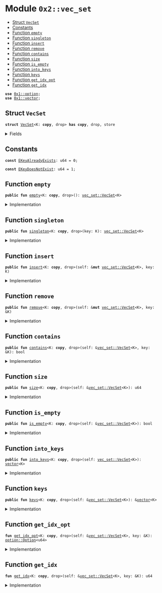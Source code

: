 
<a name="0x2_vec_set"></a>

# Module `0x2::vec_set`



-  [Struct `VecSet`](#0x2_vec_set_VecSet)
-  [Constants](#@Constants_0)
-  [Function `empty`](#0x2_vec_set_empty)
-  [Function `singleton`](#0x2_vec_set_singleton)
-  [Function `insert`](#0x2_vec_set_insert)
-  [Function `remove`](#0x2_vec_set_remove)
-  [Function `contains`](#0x2_vec_set_contains)
-  [Function `size`](#0x2_vec_set_size)
-  [Function `is_empty`](#0x2_vec_set_is_empty)
-  [Function `into_keys`](#0x2_vec_set_into_keys)
-  [Function `keys`](#0x2_vec_set_keys)
-  [Function `get_idx_opt`](#0x2_vec_set_get_idx_opt)
-  [Function `get_idx`](#0x2_vec_set_get_idx)


<pre><code><b>use</b> <a href="../../dependencies/move-stdlib/option.md#0x1_option">0x1::option</a>;
<b>use</b> <a href="../../dependencies/move-stdlib/vector.md#0x1_vector">0x1::vector</a>;
</code></pre>



<a name="0x2_vec_set_VecSet"></a>

## Struct `VecSet`



<pre><code><b>struct</b> <a href="../../dependencies/sui-framework/vec_set.md#0x2_vec_set_VecSet">VecSet</a>&lt;K: <b>copy</b>, drop&gt; <b>has</b> <b>copy</b>, drop, store
</code></pre>



<details>
<summary>Fields</summary>


<dl>
<dt>
<code>contents: <a href="../../dependencies/move-stdlib/vector.md#0x1_vector">vector</a>&lt;K&gt;</code>
</dt>
<dd>

</dd>
</dl>


</details>

<a name="@Constants_0"></a>

## Constants


<a name="0x2_vec_set_EKeyAlreadyExists"></a>



<pre><code><b>const</b> <a href="../../dependencies/sui-framework/vec_set.md#0x2_vec_set_EKeyAlreadyExists">EKeyAlreadyExists</a>: u64 = 0;
</code></pre>



<a name="0x2_vec_set_EKeyDoesNotExist"></a>



<pre><code><b>const</b> <a href="../../dependencies/sui-framework/vec_set.md#0x2_vec_set_EKeyDoesNotExist">EKeyDoesNotExist</a>: u64 = 1;
</code></pre>



<a name="0x2_vec_set_empty"></a>

## Function `empty`



<pre><code><b>public</b> <b>fun</b> <a href="../../dependencies/sui-framework/vec_set.md#0x2_vec_set_empty">empty</a>&lt;K: <b>copy</b>, drop&gt;(): <a href="../../dependencies/sui-framework/vec_set.md#0x2_vec_set_VecSet">vec_set::VecSet</a>&lt;K&gt;
</code></pre>



<details>
<summary>Implementation</summary>


<pre><code><b>public</b> <b>fun</b> <a href="../../dependencies/sui-framework/vec_set.md#0x2_vec_set_empty">empty</a>&lt;K: <b>copy</b> + drop&gt;(): <a href="../../dependencies/sui-framework/vec_set.md#0x2_vec_set_VecSet">VecSet</a>&lt;K&gt; {
    <a href="../../dependencies/sui-framework/vec_set.md#0x2_vec_set_VecSet">VecSet</a> { contents: <a href="../../dependencies/move-stdlib/vector.md#0x1_vector_empty">vector::empty</a>() }
}
</code></pre>



</details>

<a name="0x2_vec_set_singleton"></a>

## Function `singleton`



<pre><code><b>public</b> <b>fun</b> <a href="../../dependencies/sui-framework/vec_set.md#0x2_vec_set_singleton">singleton</a>&lt;K: <b>copy</b>, drop&gt;(key: K): <a href="../../dependencies/sui-framework/vec_set.md#0x2_vec_set_VecSet">vec_set::VecSet</a>&lt;K&gt;
</code></pre>



<details>
<summary>Implementation</summary>


<pre><code><b>public</b> <b>fun</b> <a href="../../dependencies/sui-framework/vec_set.md#0x2_vec_set_singleton">singleton</a>&lt;K: <b>copy</b> + drop&gt;(key: K): <a href="../../dependencies/sui-framework/vec_set.md#0x2_vec_set_VecSet">VecSet</a>&lt;K&gt; {
    <a href="../../dependencies/sui-framework/vec_set.md#0x2_vec_set_VecSet">VecSet</a> { contents: <a href="../../dependencies/move-stdlib/vector.md#0x1_vector_singleton">vector::singleton</a>(key) }
}
</code></pre>



</details>

<a name="0x2_vec_set_insert"></a>

## Function `insert`



<pre><code><b>public</b> <b>fun</b> <a href="../../dependencies/sui-framework/vec_set.md#0x2_vec_set_insert">insert</a>&lt;K: <b>copy</b>, drop&gt;(self: &<b>mut</b> <a href="../../dependencies/sui-framework/vec_set.md#0x2_vec_set_VecSet">vec_set::VecSet</a>&lt;K&gt;, key: K)
</code></pre>



<details>
<summary>Implementation</summary>


<pre><code><b>public</b> <b>fun</b> <a href="../../dependencies/sui-framework/vec_set.md#0x2_vec_set_insert">insert</a>&lt;K: <b>copy</b> + drop&gt;(self: &<b>mut</b> <a href="../../dependencies/sui-framework/vec_set.md#0x2_vec_set_VecSet">VecSet</a>&lt;K&gt;, key: K) {
    <b>assert</b>!(!<a href="../../dependencies/sui-framework/vec_set.md#0x2_vec_set_contains">contains</a>(self, &key), <a href="../../dependencies/sui-framework/vec_set.md#0x2_vec_set_EKeyAlreadyExists">EKeyAlreadyExists</a>);
    <a href="../../dependencies/move-stdlib/vector.md#0x1_vector_push_back">vector::push_back</a>(&<b>mut</b> self.contents, key)
}
</code></pre>



</details>

<a name="0x2_vec_set_remove"></a>

## Function `remove`



<pre><code><b>public</b> <b>fun</b> <a href="../../dependencies/sui-framework/vec_set.md#0x2_vec_set_remove">remove</a>&lt;K: <b>copy</b>, drop&gt;(self: &<b>mut</b> <a href="../../dependencies/sui-framework/vec_set.md#0x2_vec_set_VecSet">vec_set::VecSet</a>&lt;K&gt;, key: &K)
</code></pre>



<details>
<summary>Implementation</summary>


<pre><code><b>public</b> <b>fun</b> <a href="../../dependencies/sui-framework/vec_set.md#0x2_vec_set_remove">remove</a>&lt;K: <b>copy</b> + drop&gt;(self: &<b>mut</b> <a href="../../dependencies/sui-framework/vec_set.md#0x2_vec_set_VecSet">VecSet</a>&lt;K&gt;, key: &K) {
    <b>let</b> idx = <a href="../../dependencies/sui-framework/vec_set.md#0x2_vec_set_get_idx">get_idx</a>(self, key);
    <a href="../../dependencies/move-stdlib/vector.md#0x1_vector_remove">vector::remove</a>(&<b>mut</b> self.contents, idx);
}
</code></pre>



</details>

<a name="0x2_vec_set_contains"></a>

## Function `contains`



<pre><code><b>public</b> <b>fun</b> <a href="../../dependencies/sui-framework/vec_set.md#0x2_vec_set_contains">contains</a>&lt;K: <b>copy</b>, drop&gt;(self: &<a href="../../dependencies/sui-framework/vec_set.md#0x2_vec_set_VecSet">vec_set::VecSet</a>&lt;K&gt;, key: &K): bool
</code></pre>



<details>
<summary>Implementation</summary>


<pre><code><b>public</b> <b>fun</b> <a href="../../dependencies/sui-framework/vec_set.md#0x2_vec_set_contains">contains</a>&lt;K: <b>copy</b> + drop&gt;(self: &<a href="../../dependencies/sui-framework/vec_set.md#0x2_vec_set_VecSet">VecSet</a>&lt;K&gt;, key: &K): bool {
    <a href="../../dependencies/move-stdlib/option.md#0x1_option_is_some">option::is_some</a>(&<a href="../../dependencies/sui-framework/vec_set.md#0x2_vec_set_get_idx_opt">get_idx_opt</a>(self, key))
}
</code></pre>



</details>

<a name="0x2_vec_set_size"></a>

## Function `size`



<pre><code><b>public</b> <b>fun</b> <a href="../../dependencies/sui-framework/vec_set.md#0x2_vec_set_size">size</a>&lt;K: <b>copy</b>, drop&gt;(self: &<a href="../../dependencies/sui-framework/vec_set.md#0x2_vec_set_VecSet">vec_set::VecSet</a>&lt;K&gt;): u64
</code></pre>



<details>
<summary>Implementation</summary>


<pre><code><b>public</b> <b>fun</b> <a href="../../dependencies/sui-framework/vec_set.md#0x2_vec_set_size">size</a>&lt;K: <b>copy</b> + drop&gt;(self: &<a href="../../dependencies/sui-framework/vec_set.md#0x2_vec_set_VecSet">VecSet</a>&lt;K&gt;): u64 {
    <a href="../../dependencies/move-stdlib/vector.md#0x1_vector_length">vector::length</a>(&self.contents)
}
</code></pre>



</details>

<a name="0x2_vec_set_is_empty"></a>

## Function `is_empty`



<pre><code><b>public</b> <b>fun</b> <a href="../../dependencies/sui-framework/vec_set.md#0x2_vec_set_is_empty">is_empty</a>&lt;K: <b>copy</b>, drop&gt;(self: &<a href="../../dependencies/sui-framework/vec_set.md#0x2_vec_set_VecSet">vec_set::VecSet</a>&lt;K&gt;): bool
</code></pre>



<details>
<summary>Implementation</summary>


<pre><code><b>public</b> <b>fun</b> <a href="../../dependencies/sui-framework/vec_set.md#0x2_vec_set_is_empty">is_empty</a>&lt;K: <b>copy</b> + drop&gt;(self: &<a href="../../dependencies/sui-framework/vec_set.md#0x2_vec_set_VecSet">VecSet</a>&lt;K&gt;): bool {
    <a href="../../dependencies/sui-framework/vec_set.md#0x2_vec_set_size">size</a>(self) == 0
}
</code></pre>



</details>

<a name="0x2_vec_set_into_keys"></a>

## Function `into_keys`



<pre><code><b>public</b> <b>fun</b> <a href="../../dependencies/sui-framework/vec_set.md#0x2_vec_set_into_keys">into_keys</a>&lt;K: <b>copy</b>, drop&gt;(self: <a href="../../dependencies/sui-framework/vec_set.md#0x2_vec_set_VecSet">vec_set::VecSet</a>&lt;K&gt;): <a href="../../dependencies/move-stdlib/vector.md#0x1_vector">vector</a>&lt;K&gt;
</code></pre>



<details>
<summary>Implementation</summary>


<pre><code><b>public</b> <b>fun</b> <a href="../../dependencies/sui-framework/vec_set.md#0x2_vec_set_into_keys">into_keys</a>&lt;K: <b>copy</b> + drop&gt;(self: <a href="../../dependencies/sui-framework/vec_set.md#0x2_vec_set_VecSet">VecSet</a>&lt;K&gt;): <a href="../../dependencies/move-stdlib/vector.md#0x1_vector">vector</a>&lt;K&gt; {
    <b>let</b> <a href="../../dependencies/sui-framework/vec_set.md#0x2_vec_set_VecSet">VecSet</a> { contents } = self;
    contents
}
</code></pre>



</details>

<a name="0x2_vec_set_keys"></a>

## Function `keys`



<pre><code><b>public</b> <b>fun</b> <a href="../../dependencies/sui-framework/vec_set.md#0x2_vec_set_keys">keys</a>&lt;K: <b>copy</b>, drop&gt;(self: &<a href="../../dependencies/sui-framework/vec_set.md#0x2_vec_set_VecSet">vec_set::VecSet</a>&lt;K&gt;): &<a href="../../dependencies/move-stdlib/vector.md#0x1_vector">vector</a>&lt;K&gt;
</code></pre>



<details>
<summary>Implementation</summary>


<pre><code><b>public</b> <b>fun</b> <a href="../../dependencies/sui-framework/vec_set.md#0x2_vec_set_keys">keys</a>&lt;K: <b>copy</b> + drop&gt;(self: &<a href="../../dependencies/sui-framework/vec_set.md#0x2_vec_set_VecSet">VecSet</a>&lt;K&gt;): &<a href="../../dependencies/move-stdlib/vector.md#0x1_vector">vector</a>&lt;K&gt; {
    &self.contents
}
</code></pre>



</details>

<a name="0x2_vec_set_get_idx_opt"></a>

## Function `get_idx_opt`



<pre><code><b>fun</b> <a href="../../dependencies/sui-framework/vec_set.md#0x2_vec_set_get_idx_opt">get_idx_opt</a>&lt;K: <b>copy</b>, drop&gt;(self: &<a href="../../dependencies/sui-framework/vec_set.md#0x2_vec_set_VecSet">vec_set::VecSet</a>&lt;K&gt;, key: &K): <a href="../../dependencies/move-stdlib/option.md#0x1_option_Option">option::Option</a>&lt;u64&gt;
</code></pre>



<details>
<summary>Implementation</summary>


<pre><code><b>fun</b> <a href="../../dependencies/sui-framework/vec_set.md#0x2_vec_set_get_idx_opt">get_idx_opt</a>&lt;K: <b>copy</b> + drop&gt;(self: &<a href="../../dependencies/sui-framework/vec_set.md#0x2_vec_set_VecSet">VecSet</a>&lt;K&gt;, key: &K): Option&lt;u64&gt; {
    <b>let</b> i = 0;
    <b>let</b> n = <a href="../../dependencies/sui-framework/vec_set.md#0x2_vec_set_size">size</a>(self);
    <b>while</b> (i &lt; n) {
        <b>if</b> (<a href="../../dependencies/move-stdlib/vector.md#0x1_vector_borrow">vector::borrow</a>(&self.contents, i) == key) {
            <b>return</b> <a href="../../dependencies/move-stdlib/option.md#0x1_option_some">option::some</a>(i)
        };
        i = i + 1;
    };
    <a href="../../dependencies/move-stdlib/option.md#0x1_option_none">option::none</a>()
}
</code></pre>



</details>

<a name="0x2_vec_set_get_idx"></a>

## Function `get_idx`



<pre><code><b>fun</b> <a href="../../dependencies/sui-framework/vec_set.md#0x2_vec_set_get_idx">get_idx</a>&lt;K: <b>copy</b>, drop&gt;(self: &<a href="../../dependencies/sui-framework/vec_set.md#0x2_vec_set_VecSet">vec_set::VecSet</a>&lt;K&gt;, key: &K): u64
</code></pre>



<details>
<summary>Implementation</summary>


<pre><code><b>fun</b> <a href="../../dependencies/sui-framework/vec_set.md#0x2_vec_set_get_idx">get_idx</a>&lt;K: <b>copy</b> + drop&gt;(self: &<a href="../../dependencies/sui-framework/vec_set.md#0x2_vec_set_VecSet">VecSet</a>&lt;K&gt;, key: &K): u64 {
    <b>let</b> idx_opt = <a href="../../dependencies/sui-framework/vec_set.md#0x2_vec_set_get_idx_opt">get_idx_opt</a>(self, key);
    <b>assert</b>!(<a href="../../dependencies/move-stdlib/option.md#0x1_option_is_some">option::is_some</a>(&idx_opt), <a href="../../dependencies/sui-framework/vec_set.md#0x2_vec_set_EKeyDoesNotExist">EKeyDoesNotExist</a>);
    <a href="../../dependencies/move-stdlib/option.md#0x1_option_destroy_some">option::destroy_some</a>(idx_opt)
}
</code></pre>



</details>
